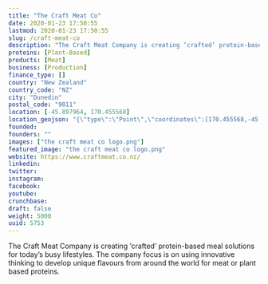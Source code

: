 ```yaml
---
title: "The Craft Meat Co"
date: 2020-01-23 17:50:55
lastmod: 2020-01-23 17:50:55
slug: /craft-meat-co
description: "The Craft Meat Company is creating ‘crafted’ protein-based meal solutions for today’s busy lifestyles. The company focus is on using innovative thinking to develop unique flavours from around the world for meat or plant based proteins."
proteins: [Plant-Based]
products: [Meat]
business: [Production]
finance_type: []
country: "New Zealand"
country_code: "NZ"
city: "Dunedin"
postal_code: "9011"
location: [-45.897964, 170.455568]
location_geojson: "{\"type\":\"Point\",\"coordinates\":[170.455568,-45.897964]}"
founded: 
founders: ""
images: ["the craft meat co logo.png"]
featured_image: "the craft meat co logo.png"
website: https://www.craftmeat.co.nz/
linkedin: 
twitter: 
instagram: 
facebook: 
youtube: 
crunchbase: 
draft: false
weight: 5000
uuid: 5753
---
```

The Craft Meat Company is creating ‘crafted’ protein-based meal solutions for today’s busy lifestyles. The company focus is on using innovative thinking to develop unique flavours from around the world for meat or plant based proteins.

